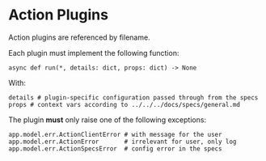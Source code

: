 # Action Plugins

Action plugins are referenced by filename.

Each plugin must implement the following function:

    async def run(*, details: dict, props: dict) -> None

With:

    details # plugin-specific configuration passed through from the specs
    props # context vars according to ../../../docs/specs/general.md

The plugin **must** only raise one of the following exceptions:

    app.model.err.ActionClientError # with message for the user
    app.model.err.ActionError       # irrelevant for user, only log
    app.model.err.ActionSpecsError  # config error in the specs
